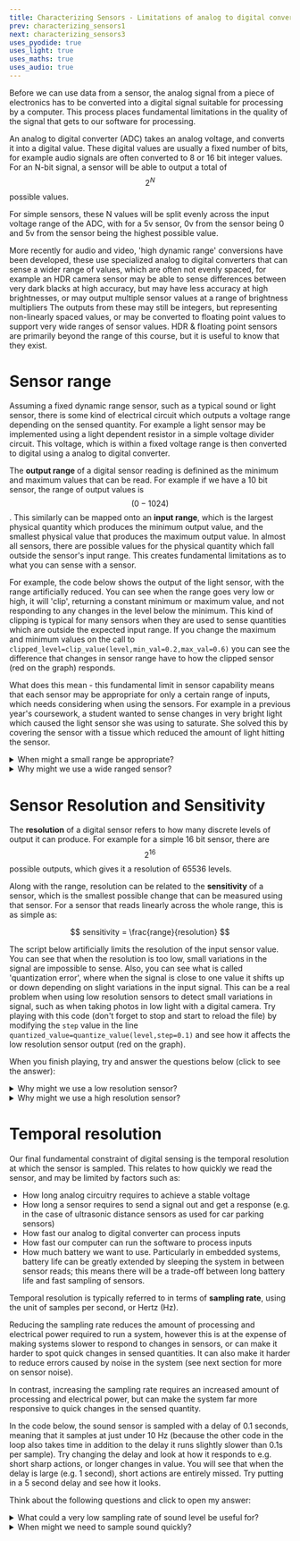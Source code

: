 ```yaml
---
title: Characterizing Sensors - Limitations of analog to digital conversion
prev: characterizing_sensors1
next: characterizing_sensors3
uses_pyodide: true
uses_light: true
uses_maths: true
uses_audio: true
---
```

Before we can use data from a sensor, the analog signal from a piece of electronics has to be converted into a digital signal suitable for processing by a computer. This process places fundamental limitations in the quality of the signal that gets to our software for processing.

An analog to digital converter (ADC) takes an analog voltage, and converts it into a digital value. These digital values are usually a fixed number of bits, for example audio signals are often converted to 8 or 16 bit integer values. For an N-bit signal, a sensor will be able to output a total of $$2^N$$ possible values.

For simple sensors, these N values will be split evenly across the input voltage range of the ADC, with for a 5v sensor, 0v from the sensor being 0 and 5v from the sensor being the highest possible value.

More recently for audio and video, 'high dynamic range' conversions have been developed, these use specialized analog to digital converters that can sense a wider range of values, which are often not evenly spaced, for example an HDR camera sensor may be able to sense differences between very dark blacks at high accuracy, but may have less accuracy at high brightnesses, or may output multiple sensor values at a range of brightness multipliers The outputs from these may still be integers, but representing non-linearly spaced values, or may be converted to floating point values to support very wide ranges of sensor values. HDR & floating point sensors are primarily beyond the range of this course, but it is useful to know that they exist.

# Sensor range

Assuming a fixed dynamic range sensor, such as a typical sound or light sensor, there is some kind of electrical circuit which outputs a voltage range depending on the sensed quantity. For example a light sensor may be implemented using a light dependent resistor in a simple voltage divider circuit. This voltage, which is within a fixed voltage range is then converted to digital using a analog to digital converter. 

The **output range** of a digital sensor reading is definined as the minimum and maximum values that can be read. For example if we have a 10 bit sensor, the range of output values is $$(0 - 1024)$$. This similarly can be mapped onto an **input range**, which is the largest physical quantity which produces the minimum output value, and the smallest physical value that produces the maximum output value. In almost all sensors, there are possible values for the physical quantity which fall outside the sensor's input range. This creates fundamental limitations as to what you can sense with a sensor.

For example, the code below shows the output of the light sensor, with the range artificially reduced. You can see when the range goes very low or high, it will 'clip', returning a constant minimum or maximum value, and not responding to any changes in the level below the minimum. This kind of clipping is typical for many sensors when they are used to sense quantities which are outside the expected input range. If you change the maximum and minimum values on the call to `clipped_level=clip_value(level,min_val=0.2,max_val=0.6)` you can see the difference that changes in sensor range have to how the clipped sensor (red on the graph) responds.

<script> makePyodideBox({codeFile:"range_limit.py",hasConsole:true,showCode:true,editable:true,hasGraph:true})</script>

What does this mean - this fundamental limit in sensor capability means that each sensor may be appropriate for only a certain range of inputs, which needs considering when using the sensors. For example in a previous year's coursework, a student wanted to sense changes in very bright light which caused the light sensor she was using to saturate. She solved this by covering the sensor with a tissue which reduced the amount of light hitting the sensor.

<details>
<summary>
When might a small range be appropriate?
</summary>
If it is possible to achieve the task being performed using a sensor with a smaller range, they will often be chosen for reasons such as: 
* They are often cheaper to purchase.
* In many sensors there is a trade-off between range and sensitivity, meaning that we can very precisely determine values if we use a small range, but for a wider range the values we can sense are very broadly spaced. 
* In some situations we are only interested in whether a value is inside or outside a range. For example light sensors are commonly used to turn off lights when ambient light levels are high enough. These sensors can have a very constrained range, as the only need a maximum slightly above the target ambient light level and a minimum slightly below.
</details>

<details>
<summary>
Why might we use a wide ranged sensor?
</summary>
Some tasks are impossible without a wide ranging sensor, this is because:
* We may not know the absolute value of the quantity we are sensing, e.g. if sensing changes in light level from the ambient light in a situation, the baseline absolute light level could be anything from zero to bright sunlight.
* We expect a wide range of different values in one situation.
* In some situations, saturating the sensor so that it clips could cause safety critical issues. For example in motion sensors used in aircraft and drones, the range of motion sensed will need to be quite high, as if the sensor clips, it can cause the flight controls to malfunction during extreme manoeuvres, which is exactly the point when it is vital they do not. When the same type of sensor is used on a mobile phone to detect which way up it is being held and rotate the screen accordingly, it will hopefully be exposed to a significantly lower range of motion, and in the case it fails, the worst case scenario is that the screen may be briefly displayed the wrong way round, so a lower range part can be used.
- In many tasks we really need the signal not to clip - for example clipping of audio signals is a problem, as it can cause seriously distorted sound.
</details>


# Sensor Resolution and Sensitivity

The **resolution** of a digital sensor refers to how many discrete levels of output it can produce. For example for a simple 16 bit sensor, there are $$2^16$$ possible outputs, which gives it a resolution of 65536 levels.

Along with the range, resolution can be related to the **sensitivity** of a sensor, which is the smallest possible change that can be measured using that sensor. For a sensor that reads linearly across the whole range, this is as simple as:

$$ sensitivity = \frac{range}{resolution} $$

The script below artificially limits the resolution of the input sensor value. You can see that when the resolution is too low, small variations in the signal are impossible to sense. Also, you can see what is called 'quantization error', where when the signal is close to one value it shifts up or down depending on slight variations in the input signal. This can be a real problem when using low resolution sensors to detect small variations in signal, such as when taking photos in low light with a digital camera. Try playing with this code (don't forget to stop and start to reload the file) by modifying the `step` value in the line `quantized_value=quantize_value(level,step=0.1)` and see how it affects the low resolution sensor output (red on the graph).

<script> makePyodideBox({codeFile:"precision_limit.py",hasConsole:true,showCode:true,editable:true,hasGraph:true})</script>

When you finish playing, try and answer the questions below (click to see the answer):

<details>
<summary>
Why might we use a low resolution sensor?
</summary>
If it is possible to achieve the task being performed using a low resolution sensor, they will often be chosen for reasons such as: 
* They are often cheaper to purchase.
* They also may have reduced electrical power needs.
* They typically require a lower amount of computing power to process.
* In some sensors such as cameras, there is a trade-off between value resolution and temporal resolution (see below), meaning that the sampling rate can be made much higher if the resolution is reduced.
</details>

<details>
<summary>
Why might we use a high resolution sensor?
</summary>
Some tasks are impossible without high resolution, this is because:
* We want to sense small changes in value which we cannot sense with a lower resolution sensor.
* The expected input range is very wide, meaning that without high resolution we cannot achieve high enough sensitivity.
* We are in a situation where the accuracy of measurements is key; for example in measurement of temperature for precise chemical engineering purposes it may be important to know the temperature to the nearest 0.01 degrees C, whereas if we are building a furnace, within the nearest 10C may be sufficient.

</details>

# Temporal resolution

Our final fundamental constraint of digital sensing is the temporal resolution at which the sensor is sampled. This relates to how quickly we read the sensor, and may be limited by factors such as:
- How long analog circuitry requires to achieve a stable voltage
- How long a sensor requires to send a signal out and get a response (e.g. in the case of ultrasonic distance sensors as used for car parking sensors)
- How fast our analog to digital converter can process inputs
- How fast our computer can run the software to process inputs
- How much battery we want to use. Particularly in embedded systems, battery life can be greatly extended by sleeping the system in between sensor reads; this means there will be a trade-off between long battery life and fast sampling of sensors.

Temporal resolution is typically referred to in terms of **sampling rate**, using the unit of samples per second, or Hertz (Hz).

Reducing the sampling rate reduces the amount of processing and electrical power required to run a system, however this is at the expense of making systems slower to respond to changes in sensors, or can make it harder to spot quick changes in sensed quantities. It can also make it harder to reduce errors caused by noise in the system (see next section for more on sensor noise).

In contrast, increasing the sampling rate requires an increased amount of processing and electrical power, but can make the system far more responsive to quick changes in the sensed quantity.

In the code below, the sound sensor is sampled with a delay of 0.1 seconds, meaning that it samples at just under 10 Hz (because the other code in the loop also takes time in addition to the delay it runs slightly slower than 0.1s per sample). Try changing the delay and look at how it responds to e.g. short sharp actions, or longer changes in value. You will see that when the delay is large (e.g. 1 second), short actions are entirely missed. Try putting in a 5 second delay and see how it looks. 

<script> makePyodideBox({codeFile:"sampling_frequency.py",hasConsole:true,showCode:true,editable:true,hasGraph:true})</script>

Think about the following questions and click to open my answer:

<details>
<summary>
What could a very low sampling rate of sound level be useful for?
</summary>
If we want to create a sensor which estimates how noisy a room is throughout the week, and we want to use a very small amount of power, for example for creating an environmental sensor designed to be left for a long time running on battery power, we may be able to sample at a very low sampling rate, e.g. once per second. By averaging these values over a long time, e.g. over an hour, we can get a relatively good idea of how noisy a room has been in any particular hour of the week.
</details>

<details>
<summary>
When might we need to sample sound quickly?
</summary>
If we want to detect short lived events, such as someone clapping, we will need to sample sound relatively quickly, requiring a higher sampling rate. We commonly also want to use sound sampling to record speech or music, these may require extremely fast sampling of sound (e.g. 48000Hz is relatively standard, 192000 Hz is used in audio production) in order to capture the full nuances of the incoming audio. 
</details>